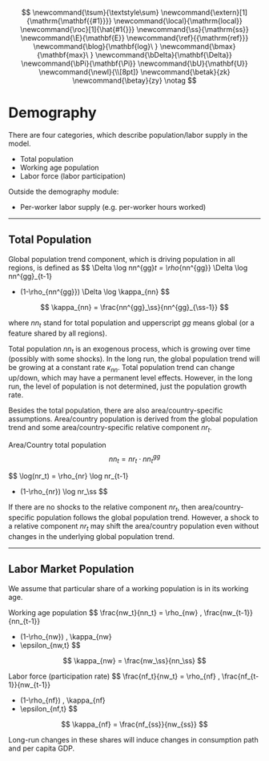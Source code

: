 <div style="page-break-after: always;"></div>

$$
\newcommand{\tsum}{\textstyle\sum}
\newcommand{\extern}[1]{\mathrm{\mathbf{{#1}}}}
\newcommand{\local}{\mathrm{local}}
\newcommand{\roc}[1]{\hat{#1{}}}
\newcommand{\ss}{\mathrm{ss}}
\newcommand{\E}{\mathbf{E}}
\newcommand{\ref}{{\mathrm{ref}}}
\newcommand{\blog}{\mathbf{log}\ }
\newcommand{\bmax}{\mathbf{max}\ }
\newcommand{\bDelta}{\mathbf{\Delta}}
\newcommand{\bPi}{\mathbf{\Pi}}
\newcommand{\bU}{\mathbf{U}}
\newcommand{\newl}{\\[8pt]}
\newcommand{\betak}{zk}
\newcommand{\betay}{zy}
\notag
$$

# Demography

There are four categories, which describe population/labor supply in the model.

* Total population
* Working age population
* Labor force (labor participation)

Outside the demography module:

* Per-worker labor supply (e.g. per-worker hours worked)

---

## Total Population

Global population trend component, which is driving population in all regions, is defined as
$$
\Delta \log nn^{gg}_t
= \rho_{nn^{gg}} \Delta \log nn^{gg}_{t-1} 
+ (1-\rho_{nn^{gg}}) \Delta \log \kappa_{nn}
$$

$$
\kappa_{nn} = \frac{nn^{gg}_\ss}{nn^{gg}_{\ss-1}}
$$

where $nn_t$ stand for total population and upperscript $gg$ means global (or a feature shared by all regions). 

Total population $nn_t$ is an exogenous process, which is growing over time (possibly with some shocks). In the long run, the global population trend will be growing at a constant rate $\kappa_{nn}$. Total population trend can change up/down, which may have a permanent level effects. However, in the long run, the level of population is not determined, just the population growth rate.



Besides the total population, there are also area/country-specific assumptions. Area/country population is derived from the global population trend and some area/country-specific relative component $nr_t$.

<div style="page-break-after: always;"></div>

Area/Country total population
$$
nn_t = nr_t \cdot nn_t^{gg}
$$

$$
\log(nr_t) 
= \rho_{nr} \log nr_{t-1}
+ (1-\rho_{nr}) \log nr_\ss
$$

If there are no shocks to the relative component $nr_t$, then area/country-specific population follows the global population trend. However, a shock to a relative component $nr_t$ may shift the area/country population even without changes in the underlying global population trend.

---

## Labor Market Population

We assume that particular share of a working population is in its working age.

Working age population
$$
\frac{nw_t}{nn_t} = 
\rho_{nw} \, \frac{nw_{t-1}}{nn_{t-1}}
+ (1-\rho_{nw}) \, \kappa_{nw}
+ \epsilon_{nw,t}
$$

$$
\kappa_{nw} = \frac{nw_\ss}{nn_\ss}
$$

Labor force (participation rate)
$$
\frac{nf_t}{nw_t} = 
\rho_{nf} \, \frac{nf_{t-1}}{nw_{t-1}}
+ (1-\rho_{nf}) \, \kappa_{nf}
+ \epsilon_{nf,t}
$$

$$
\kappa_{nf} = \frac{nf_{ss}}{nw_{ss}}
$$

Long-run changes in these shares will induce changes in consumption path and per capita GDP.

